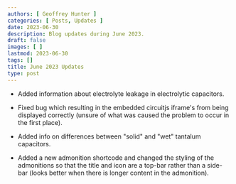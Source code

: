 ```yaml
---
authors: [ Geoffrey Hunter ]
categories: [ Posts, Updates ]
date: 2023-06-30
description: Blog updates during June 2023.
draft: false
images: [ ]
lastmod: 2023-06-30
tags: []
title: June 2023 Updates
type: post
---
```


* Added information about electrolyte leakage in electrolytic capacitors.

* Fixed bug which resulting in the embedded circuitjs iframe's from being displayed correctly (unsure of what was caused the problem to occur in the first place).

* Added info on differences between "solid" and "wet" tantalum capacitors.

* Added a new admonition shortcode and changed the styling of the admonitions so that the title and icon are a top-bar rather than a side-bar (looks better when there is longer content in the admonition).

